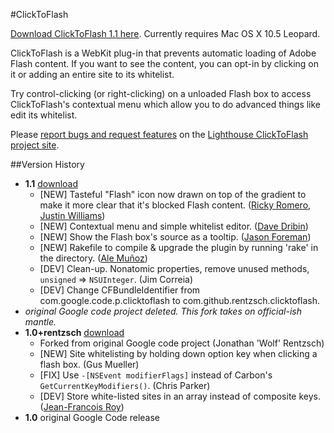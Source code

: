 #ClickToFlash

[Download ClickToFlash 1.1 here](http://s3.amazonaws.com/rentzsch/ClickToFlash-1.1.zip). Currently requires Mac OS X 10.5 Leopard.

ClickToFlash is a WebKit plug-in that prevents automatic loading of Adobe Flash content. If you want to see the content, you can opt-in by clicking on it or adding an entire site to its whitelist.

Try control-clicking (or right-clicking) on a unloaded Flash box to access ClickToFlash's contextual menu which allow you to do advanced things like edit its whitelist.

Please [report bugs and request features](http://rentzsch.lighthouseapp.com/projects/24342-clicktoflash/tickets/new) on the [Lighthouse ClickToFlash project site](http://rentzsch.lighthouseapp.com/projects/24342-clicktoflash/tickets?q=all).

##Version History

* **1.1** [download](http://s3.amazonaws.com/rentzsch/ClickToFlash-1.1.zip)
	* [NEW] Tasteful "Flash" icon now drawn on top of the gradient to make it more clear that it's blocked Flash content. ([Ricky Romero, Justin Williams](http://rentzsch.lighthouseapp.com/projects/24342/tickets/3-flash-boxes-are-not-always-obvious))
	* [NEW] Contextual menu and simple whitelist editor. ([Dave Dribin](http://github.com/ddribin/clicktoflash))
	* [NEW] Show the Flash box's source as a tooltip. ([Jason Foreman](http://github.com/threeve/clicktoflash/commit/a54c97c7be43e0adfbb0aad317c6020666d2a2e3))
	* [NEW] Rakefile to compile & upgrade the plugin by running 'rake' in the directory. ([Ale Muñoz](http://github.com/bomberstudios/clicktoflash/commit/2807f05aafe829e942f0c945ab914c0830652f73))
	* [DEV] Clean-up. Nonatomic properties, remove unused methods, `unsigned` => `NSUInteger`. (Jim Correia)
	* [DEV] Change CFBundleIdentifier from com.google.code.p.clicktoflash to com.github.rentzsch.clicktoflash.
* *original Google code project deleted. This fork takes on official-ish mantle.*
* **1.0+rentzsch** [download](http://s3.amazonaws.com/rentzsch/ClickToFlash%2Brentzsch-1.0.zip)
	* Forked from original Google code project (Jonathan 'Wolf' Rentzsch)
	* [NEW] Site whitelisting by holding down option key when clicking a flash box. (Gus Mueller)
	* [FIX] Use `-[NSEvent modifierFlags]` instead of Carbon's `GetCurrentKeyModifiers()`. (Chris Parker)
	* [DEV] Store white-listed sites in an array instead of composite keys. ([Jean-Francois Roy](https://twitter.com/jfroy/status/1150564777))
* **1.0** original Google Code release
